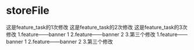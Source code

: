 # storeFile
这是feature_task的1次修改
这是feature_task的2次修改
这是feature_task的3次修改
1.feature——banner 1
2.feature——banner 2
3.第三个修改
1.feature——banner 1
2.feature——banner 2
3.第三个修改
